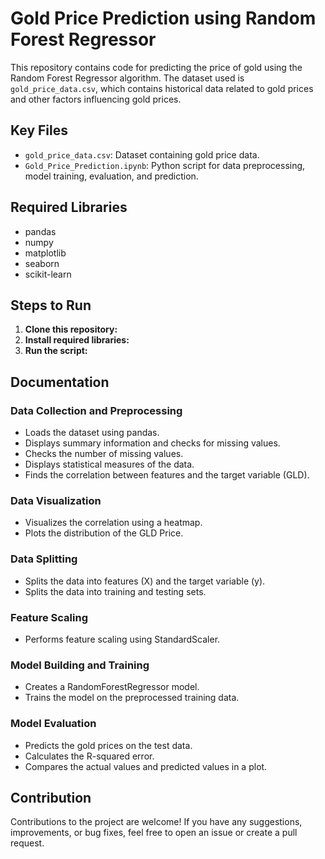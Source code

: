 # Gold Price Prediction using Random Forest Regressor

This repository contains code for predicting the price of gold using the Random Forest Regressor algorithm. The dataset used is `gold_price_data.csv`, which contains historical data related to gold prices and other factors influencing gold prices.

## Key Files

- `gold_price_data.csv`: Dataset containing gold price data.
- `Gold_Price_Prediction.ipynb`: Python script for data preprocessing, model training, evaluation, and prediction.

## Required Libraries

- pandas
- numpy
- matplotlib
- seaborn
- scikit-learn

## Steps to Run

1. **Clone this repository:**
2. **Install required libraries:**
3. **Run the script:**

## Documentation

### Data Collection and Preprocessing
- Loads the dataset using pandas.
- Displays summary information and checks for missing values.
- Checks the number of missing values.
- Displays statistical measures of the data.
- Finds the correlation between features and the target variable (GLD).

### Data Visualization
- Visualizes the correlation using a heatmap.
- Plots the distribution of the GLD Price.

### Data Splitting
- Splits the data into features (X) and the target variable (y).
- Splits the data into training and testing sets.

### Feature Scaling
- Performs feature scaling using StandardScaler.

### Model Building and Training
- Creates a RandomForestRegressor model.
- Trains the model on the preprocessed training data.

### Model Evaluation
- Predicts the gold prices on the test data.
- Calculates the R-squared error.
- Compares the actual values and predicted values in a plot.

## Contribution
Contributions to the project are welcome! If you have any suggestions, improvements, or bug fixes, feel free to open an issue or create a pull request.